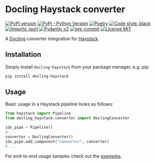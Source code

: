 # Docling Haystack converter

[![PyPI version](https://img.shields.io/pypi/v/docling-haystack)](https://pypi.org/project/docling-haystack/)
[![PyPI - Python Version](https://img.shields.io/pypi/pyversions/docling-haystack)](https://pypi.org/project/docling-haystack/)
[![Poetry](https://img.shields.io/endpoint?url=https://python-poetry.org/badge/v0.json)](https://python-poetry.org/)
[![Code style: black](https://img.shields.io/badge/code%20style-black-000000.svg)](https://github.com/psf/black)
[![Imports: isort](https://img.shields.io/badge/%20imports-isort-%231674b1?style=flat&labelColor=ef8336)](https://pycqa.github.io/isort/)
[![Pydantic v2](https://img.shields.io/endpoint?url=https://raw.githubusercontent.com/pydantic/pydantic/main/docs/badge/v2.json)](https://pydantic.dev)
[![pre-commit](https://img.shields.io/badge/pre--commit-enabled-brightgreen?logo=pre-commit&logoColor=white)](https://github.com/pre-commit/pre-commit)
[![License MIT](https://img.shields.io/github/license/DS4SD/docling)](https://opensource.org/licenses/MIT)

A [Docling](https://github.com/DS4SD/docling) converter integration for
[Haystack](https://github.com/deepset-ai/haystack/).

## Installation

Simply install `docling-haystack` from your package manager, e.g. pip:
```bash
pip install docling-haystack
```

## Usage

Basic usage in a Haystack pipeline looks as follows:

```python
from haystack import Pipeline
from docling_haystack.converter import DoclingConverter

idx_pipe = Pipeline()
# ...
converter = DoclingConverter()
idx_pipe.add_component("converter", converter)
# ...
```

For end-to-end usage samples check out the [examples](examples/).
